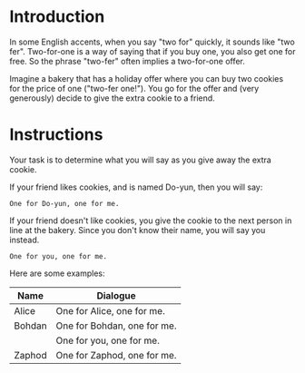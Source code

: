# Introduction

In some English accents, when you say "two for" quickly, it sounds like "two fer". Two-for-one is a way of saying that if you buy one, you also get one for free. So the phrase "two-fer" often implies a two-for-one offer.

Imagine a bakery that has a holiday offer where you can buy two cookies for the price of one ("two-fer one!"). You go for the offer and (very generously) decide to give the extra cookie to a friend.
# Instructions

Your task is to determine what you will say as you give away the extra cookie.

If your friend likes cookies, and is named Do-yun, then you will say:

`One for Do-yun, one for me.`

If your friend doesn't like cookies, you give the cookie to the next person in line at the bakery. Since you don't know their name, you will say you instead.

`One for you, one for me.`

Here are some examples:

| Name   | Dialogue                    |
|--------|-----------------------------|
| Alice  | One for Alice, one for me.  |
| Bohdan | One for Bohdan, one for me. | 
|        | One for you, one for me.    |
| Zaphod | One for Zaphod, one for me. | 